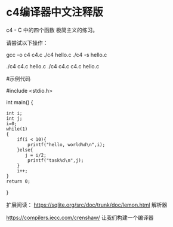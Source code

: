 # c4编译器中文注释版



c4 - C 中的四个函数
极简主义的练习。

请尝试以下操作：

gcc -o c4 c4.c
./c4 hello.c
./c4 -s hello.c

./c4 c4.c hello.c
./c4 c4.c c4.c hello.c

#示例代码

#include <stdio.h>

int main()
{

    int i;
	int j;
	i=0;
	while(1)
	{
		if(i < 10){
		 	printf("hello, world%d\n",i);
		}else{
		   j = i/2;
		    printf("task%d\n",j);
		}
	    i++;
	}
	return 0;
}


扩展阅读：
https://sqlite.org/src/doc/trunk/doc/lemon.html  解析器

https://compilers.iecc.com/crenshaw/   让我们构建一个编译器
